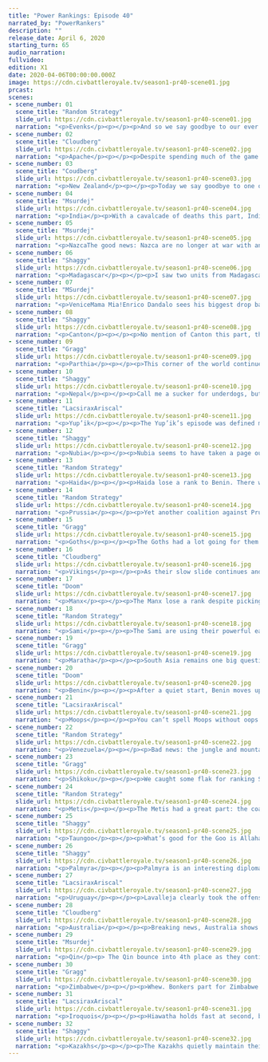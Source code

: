 ```yaml
---
title: "Power Rankings: Episode 40"
narrated_by: "PowerRankers"
description: ""
release_date: April 6, 2020
starting_turn: 65
audio_narration:
fullvideo:
edition: X1
date: 2020-04-06T00:00:00.000Z
image: https://cdn.civbattleroyale.tv/season1-pr40-scene01.jpg
prcast:
scenes:
- scene_number: 01
  scene_title: "Random Strategy"
  slide_url: https://cdn.civbattleroyale.tv/season1-pr40-scene01.jpg
  narration: "<p>Evenks</p><p></p><p>And so we say goodbye to our ever irrelevant northern reindeer enthusiasts. The Evenks were notable in that they did manage to settle a large number of cities, which is usually the sign of a good competent civ that will do well. However, the Evenks were not that civ. They ended up being little more than a fatter version of the Nenets. The problems started when they founded a religion with penalties to science. It is hard enough to get big productive cities that will generate lots of science when you're living in the tundra (even with the food bug). And being spread out wide increased the science penalty from having too many cities. To then go on to make an anti-science religion is pure folly! And so the Evenks quickly fell behind every other major civ in tech. When they warred Kazakhstan, their tech situation was so dire that their army consisted of mostly reindeer archers, their ANCIENT-era UU, who were promptly slaughtered. Despite losing many cities to Kazakhstan over the years, they had so many to start with that their empire remained OK. Most people were waiting for the Khamugs to finally crush them but it turned out that Shikoku would be the one to do it, as they captured the entire Eastern half of Evenk lands. Finally, they spawned in Endgame with some of the worst starting bonuses and everyone was expecting them to get demolished immediately. This was kind of accurate, though they nevertheless managed to outlive the Khamugs, more due to luck than any skill of their part. Their biggest legacy on the cylinder is probably Shikoku's endgame capital, which was originally an Evenk city.</p><p></p><p></p>"
- scene_number: 02
  scene_title: "Cloudberg"
  slide_url: https://cdn.civbattleroyale.tv/season1-pr40-scene02.jpg
  narration: "<p>Apache</p><p></p><p>Despite spending much of the game there, the Apache just barely missed out on finishing in the top half, a disappointing end for a civ that was expected to be competitive in North America. That’s not to say that they were a failure, though—for a while, they were actually competitive, and were able to stack up well against the Metis and the Iroquois, earning them a spot in North America’s “big three.” But for some reason, they faltered, and as the Iroquois grew, the Apache retreated, losing front line cities until they were confined to only a little over half of their original territory. Geronimo continued to suffer harsh blows right up until the end, hemorrhaging cities to Venezuela before succumbing to a joint invasion from the Metis and Iroquois in Endgame. Geronimo expanded well, founding numerous cities and dominating the southwest US for millennia, but it just wasn’t enough—in the end, they couldn’t hold on to what they had built.</p>"
- scene_number: 03
  scene_title: "Coudberg"
  slide_url: https://cdn.civbattleroyale.tv/season1-pr40-scene03.jpg
  narration: "<p>New Zealand</p><p></p><p>Today we say goodbye to one of the most entertaining civs in the game, a contender that well and truly punched above its weight. I was always tentatively optimistic about New Zealand thanks to its notoriously strong AI, and I hoped that they would be able to break out of their island start. For a while, they did—New Zealand settled pretty much every Pacific Island that wasn’t taken by Tonga, held several major cities in Australia including the Murri capital, and wiped the floor with Papua. At the height of his power, Seddon laid Australia low, taking multiple cities and threatening to storm even the inland stronghold of Canberra. But it was not to be. By the industrial era, New Zealand was unable to keep up with the exploding production levels of mainland civs, and they lost large swathes of land to Taungoo and later Australia. Exiled to South America in Endgame, New Zealand unfortunately stood little chance. But at least they made a strong impression before they had to go.</p>"
- scene_number: 04
  scene_title: "Msurdej"
  slide_url: https://cdn.civbattleroyale.tv/season1-pr40-scene04.jpg
  narration: "<p>India</p><p>With a cavalcade of deaths this part, India is now the bottom civ on the cylinder. Sure they manage to go up a rank, but that’s mostly due to the deaths of other people. Allahabad was lost for good this part to the Taungoo, and while Indira does have another settler out, it's likely either it or the city it founds will be captured by Parthia. With that in mind though, India will still probably survive a little bit longer, as their assorted enemies are either incompetent or sleeping on the job.</p>"
- scene_number: 05
  scene_title: "Msurdej"
  slide_url: https://cdn.civbattleroyale.tv/season1-pr40-scene05.jpg
  narration: "<p>NazcaThe good news: Nazca are no longer at war with anybody.The bad news: They gave up one of their cities, their only other city is on the wrong side of Uruguay, their stats are pitiful, and even if they manage to make another city on the burning ruins of their old city, it’ll still be a jungle city that will be easily captured by someone.</p>"
- scene_number: 06
  scene_title: "Shaggy"
  slide_url: https://cdn.civbattleroyale.tv/season1-pr40-scene06.jpg
  narration: "<p>Madagascar</p><p></p><p>I saw two units from Madagascar this episode. That’s literally all I have to say about them.</p><p></p>"
- scene_number: 07
  scene_title: "MSurdej"
  slide_url: https://cdn.civbattleroyale.tv/season1-pr40-scene07.jpg
  narration: "<p>VeniceMama Mia!Enrico Dandalo sees his biggest drop back down to the late 20s. Losing Murano to Prussia, followed by a loss of Lido to Palmyra, leaves Venice in a precarious position. On the plus side, Venice has gotten onto Africa. But as Muscovy can tell you, a long chain of cities is not a good strategy.</p>"
- scene_number: 08
  scene_title: "Shaggy"
  slide_url: https://cdn.civbattleroyale.tv/season1-pr40-scene08.jpg
  narration: "<p>Canton</p><p></p><p>No mention of Canton this part, though we do get a glimpse at what they’ve got going on in a shot about the Qin. And it’s not the best. They’ve got more catapults than they know what to do with and are just sticking them on the frontlines. If Qin wanted to build any effective melee corps, Canton could get picked apart pretty quickly. They rise one rank as it seems that they have some time to get their defenses up and maybe start becoming a competitor for some islands in the Pacific (but that might just be a pipe dream of mine).</p><p></p>"
- scene_number: 09
  scene_title: "Gragg"
  slide_url: https://cdn.civbattleroyale.tv/season1-pr40-scene09.jpg
  narration: "<p>Parthia</p><p></p><p>This corner of the world continues to get more crowded. Parthia has a large military for it’s rank but all that means is that once it’s gone, it ain’t gettin’ rebuilt. They’ve done a great job surviving this far though. Oman, Golden Horde, Seljuks, Turks, have all fallen in this unfriendly part of the world. Maybe Parthia can surprise us and last into the top 20.</p>"
- scene_number: 10
  scene_title: "Shaggy"
  slide_url: https://cdn.civbattleroyale.tv/season1-pr40-scene10.jpg
  narration: "<p>Nepal</p><p></p><p>Call me a sucker for underdogs, but Nepal is one of my favorite civs right now. Granted, I love most of Asia at the moment, but Nepal is a special kind of underdog here. NOT ONLY are they relegated to start in the Himalayas. NOT ONLY did they get LITERALLY 0 BONUSES in the Endgame reset. NOT ONLY are they surrounded by not one, not two, but THREE of the top 10 civs on the most competitive continent in the game. NOT ONLY do they have the absolute WORST science on the cylinder. BUT THEY’RE HOLDING THE FUCK ON! You go Nepal, make me proud like Haiti, Minoa, Kuikuro, Oman, Poverty Point, and Xia never could!</p><p></p>"
- scene_number: 11
  scene_title: "LacsiraxAriscal"
  slide_url: https://cdn.civbattleroyale.tv/season1-pr40-scene11.jpg
  narration: "<p>Yup’ik</p><p></p><p>The Yup’ik’s episode was defined more by events that didn’t happen than things that did, and that’s a positive for a civ only barely outstripping Nepal. The Haida invasion petered out unexpectedly, while both Shikoku and the Metis turned their attentions south. Still, if the Yup’ik want to take advantage of being left in peace, they have to… ya know… do something. Settle, improve those dismal stats… anything...</p>"
- scene_number: 12
  scene_title: "Shaggy"
  slide_url: https://cdn.civbattleroyale.tv/season1-pr40-scene12.jpg
  narration: "<p>Nubia</p><p></p><p>Nubia seems to have taken a page out of Benin’s book and are turtling pretty well against their more powerful neighbors. Meroe has been a surprising stronghold against Palmyra while Zimbabwe has been throwing its units against the Nubian core with mixed results. They have a good army composition with the apparent flexibility to attack or defend. There are some good options to expand if they can get some breathing room and I’m not counting them out yet.</p><p></p>"
- scene_number: 13
  scene_title: "Random Strategy"
  slide_url: https://cdn.civbattleroyale.tv/season1-pr40-scene13.jpg
  narration: "<p>Haida</p><p></p><p>Haida lose a rank to Benin. There were some good points this episode but also some bad ones. They managed to get another city down and also managed to get a settler to Japan. Those bode well for an eventual North Pacific Power. The bad thing that happened was that their war on the Yup'ik went nowhere. Oh, and they're now at war with the Metis and it's not looking good for them so far. On the plus side, they are allied with the Iroquois so theoretically that could draw Metis troops away from Haida, though in practice this doesn't seem to be happening. The thing about being a Pacific power is that you eventually have to own some land that isn't coastal and it doesn't look like Haida will be able to manage that.</p>"
- scene_number: 14
  scene_title: "Random Strategy"
  slide_url: https://cdn.civbattleroyale.tv/season1-pr40-scene14.jpg
  narration: "<p>Prussia</p><p></p><p>Yet another coalition against Prussia, and yet again they come out of it having lost 0 cities, unless you count Burano which wasn't even theirs at the start. Last part, people complained at what a horrible decision giving away Berlin to Palmyra was. Well Berlin turned out to be right in the way of Prussia's main rival, the Goths, who are the only civ in the entire CBRX to have successfully waged war against Prussia. It prevented them from capturing any Prussian cities and now the Goths are stuck on 3 cities while Prussia has 5. So who's laughing now? The main fighting is against the Manx over the Venetian city of Burano which they had teamed up to take. So far Manx have enough troops around it to stalemate but It is harder for them to resupply given that it's so far away from their core compared to Prussia.</p>"
- scene_number: 15
  scene_title: "Gragg"
  slide_url: https://cdn.civbattleroyale.tv/season1-pr40-scene15.jpg
  narration: "<p>Goths</p><p></p><p>The Goths had a lot going for them in Endgame. What went wrong? They’re still sitting on 3 cities with the likes of Yup’ik, Canton, and Parthia. They’re other stats aren’t much better either. You could certainly put partial blame on their overaggressive nature. Perhaps if they spent more time settling and less time picking fights they can’t win they’d be in a better position. But what other way for the Goths to fade out than an overaggressive start. Now all the need is to raze all the potential gains and declare a suicide war against the Kazakhs.</p>"
- scene_number: 16
  scene_title: "Cloudberg"
  slide_url: https://cdn.civbattleroyale.tv/season1-pr40-scene16.jpg
  narration: "<p>Vikings</p><p></p><p>As their slow slide continues and weak civs die off, the Vikings find themselves in the bottom half of the rankings for the first time in 27 episodes. We expected Ragnar to expand westward, settling whatever parts of the British Isles the Manx didn’t get, and even going further to Iceland or Greenland—but that looks unlikely now, as the Iroquois cross the Atlantic to start colonizing the Old World. If Hiawatha gets a strong presence in the North Atlantic, that might be it for Ragnar’s chances.</p>"
- scene_number: 17
  scene_title: "Doom"
  slide_url: https://cdn.civbattleroyale.tv/season1-pr40-scene17.jpg
  narration: "<p>Manx</p><p></p><p>The Manx lose a rank despite picking up Burano. Possibly because Illiam seems to have forgotten that Stettin exists. Possibly because Hiawatha is already settling Europe and the Manx will be the first in line should the Iroquois look to expand their European holdings by war. On the other hand, if Illiam was to risk war before Hiawatha could send reinforcements he could end the threat early and achieve complete control of the isles. Given how passive the Vikings have been so far it's not too far fetched to imagine the Manx as the dominant naval power of Europe</p>"
- scene_number: 18
  scene_title: "Random Strategy"
  slide_url: https://cdn.civbattleroyale.tv/season1-pr40-scene18.jpg
  narration: "<p>Sami</p><p></p><p>The Sami are using their powerful early game snow bonuses to slowly dig themselves out of the hole they started the game in. They have managed to settle Finland which has allowed them to overtake the Manx in stats. There are still a few arctic settlements to be made so they'll probably be able to reach about 10 cities before they come into conflict. The only other civ that might want those arctic spots is the terrifying Kazakhs, who don't enjoy snow quite as much as the Sami and will likely leave them till last. After that, they'll have to conquer. The Kazakhs are looking way too strong and should be avoided. Their options are therefore the Vikings or Prussia, neither of which is that appealing right now. They have actually already declared war on Prussia as part of the coalition though it seems they were way too early for that and they do not have enough troops near Prussia to take advantage. They should instead be focussing on settling to get their empire up and running sooner.</p>"
- scene_number: 19
  scene_title: "Gragg"
  slide_url: https://cdn.civbattleroyale.tv/season1-pr40-scene19.jpg
  narration: "<p>Maratha</p><p></p><p>South Asia remains one big question mark. Palmyra, Maratha, Taungoo, Qin, and even Australia and Zimbabwe could secure dominance in the area. None have a solid advantage over the other yet. The war between Palmyra and Maratha could be a major deciding point though. If they can take Merv and peace out they’ll be in good shape. India and Nepal remain good expansion prospects if Taungoo doesn't take them first. Also, an obligatory reminder that those settlers are not actually settlers, but a bugged icon.</p>"
- scene_number: 20
  scene_title: "Doom"
  slide_url: https://cdn.civbattleroyale.tv/season1-pr40-scene20.jpg
  narration: "<p>Benin</p><p></p><p>After a quiet start, Benin moves up an impressive 7 places as they more than double their city count in a single part. While Zimbabwe is still a threat, Benin are well on track to outpace the Moors and are already far stronger than Venice or Nubia. Zimbabwe is still far ahead in stats but their core is distant and ability to project power dubious for now, at least. Ewuare certainly seems ready to take advantage of the many opportunities provided by endgame.</p>"
- scene_number: 21
  scene_title: "LacsiraxAriscal"
  slide_url: https://cdn.civbattleroyale.tv/season1-pr40-scene21.jpg
  narration: "<p>Moops</p><p></p><p>You can’t spell Moops without oops. A well-publicised bug and one abortive war with Benin later, the poor Moors have only managed to secure the one city in Africa - an alarming fate, considering we expected the majority of West Africa to be under their banner. Still, you can’t count out another Songhai situation, with Moors and Zimbabwe teaming up on an overperforming but statistically deficient Benin to put Moors back on the map of Africa. News is better in Europe, where the Manx war with Prussia has ensured the region is still made up of small, relatively weak powers, still ripe for unifying. That said, their production is even lower than Prussia at the moment - get building workshops, lads.</p>"
- scene_number: 22
  scene_title: "Random Strategy"
  slide_url: https://cdn.civbattleroyale.tv/season1-pr40-scene22.jpg
  narration: "<p>Venezuela</p><p></p><p>Bad news: the jungle and mountains completely prevented Venezuela from making any progress against Nazca. Good news: the Nazca surrendered their city anyway. Bad news: Venezuela are burning it down. Even worse news: Uruguay is continuing to grow in strength and are already done with any southern distractions. Now Uruguay hasn't exploded in stats yet like they did in the main game, and it's still fairly even. Venezuela has more food; population and science which has allowed it to nearly catch up to Uruguay's starting tech bonus. However, Uruguay has taken the city and production advantage. But Uruguay is nearly out of land to settle, while Venezuela still has the Carribean and central America; they could theoretically settle those lands while relying on the impenetrable jungle defence to keep them safe from Uruguay. They can very easily become that big scary civ themselves while Uruguay rots in quarantine. That is, if the Iroquois and Metis don't get there first as they are now both quite far south. Venezuela are certainly in a tricky spot with big scary opponents on both sides but are still definitely in the game. </p>"
- scene_number: 23
  scene_title: "Gragg"
  slide_url: https://cdn.civbattleroyale.tv/season1-pr40-scene23.jpg
  narration: "<p>Shikoku</p><p></p><p>We caught some flak for ranking Shikoku too low last week. As you can tell we’re sticking to it though. Sure they’ve had a lot of success in the Siberian triangle but we expected that. What we didn’t expect is that the Kazakhs would have the amazing start they did. I'm sure many of you will roll your eyes but Shikoku’s stats just aren’t good enough to take on any of their neighbors at the moment. The good news is that they’ve reached the coast. Hopefully they can use it to get their science boost and return to their former dominance. Oh, but Haida is about to settle Japan…</p>"
- scene_number: 24
  scene_title: "Random Strategy"
  slide_url: https://cdn.civbattleroyale.tv/season1-pr40-scene24.jpg
  narration: "<p>Metis</p><p></p><p>The Metis had a great part: the coalition against the Apache went perfectly, as the Metis got not only the capital but also Ka'igwu and the kill. This completes a wall across the entire continent of North America that blocks off the Iroquois from the entire west portion, leaving all that land for the Metis. Oh and also Yup'ik and Haida can also get that land I guess but they're not very relevant. Speaking of which, the Metis noticed that Haida dared to settle an inland city and promptly declared war in order to take it. And so far that war is actually looking pretty good for the Metis. If they can continue to settle/conquer their half of the continent unopposed then they should be in a pretty good spot to face off against the Iroquois with their half of the continent. However, all is not perfect. The Iroquois have in fact noticed how well the Metis are doing and have decided to put a stop to that immediately before it gets out of hand. The Iroquois do have the 4th largest army in the game as well as the third highest production, but their army composition leaves much to be desired. The Metis are not very far behind the Iroquois in terms of raw military and production so should be able to hold the line just fine, as long as they don't get too distracted by shiny Haidan cities. The battle for North America will have to wait another day.</p>"
- scene_number: 25
  scene_title: "Shaggy"
  slide_url: https://cdn.civbattleroyale.tv/season1-pr40-scene25.jpg
  narration: "<p>Taungoo</p><p></p><p>What’s good for the Goo is Allahabad for India. Taungoo drops India into the dumpster and is rewarded with… a drop of 3 ranks? Yeah, Taungoo is falling a little bit behind in the settling game among the top contenders, focusing more on taking their neighbors’ lands. And it might be good for them if they keep receiving gifts like Adelaide from poor Indonesian settlements. To be honest, I think this is a temporary drop as the only civ that seems remotely competitive with Taungoo for Indonesian soil is Australia, and they’re about to get their only foothold in the region gobbled up by the Goo.</p>"
- scene_number: 26
  scene_title: "Shaggy"
  slide_url: https://cdn.civbattleroyale.tv/season1-pr40-scene26.jpg
  narration: "<p>Palmyra</p><p></p><p>Palmyra is an interesting diplomatic case study for the CBRX. They were gifted Berlin as a European exclave for no apparent reason and took Lido from Venice. Hooray, it all looks good and Palmyra is looking like it’s trying to throw its hat into the European ring. Ring? Ring ring! It’s Maratha and Zimbabwe calling! Looks like it’s time to stop throwing horses at Nubia. Palmyra could go in any direction right now. I don’t think Zimbabwe is doing much against Palmyra other than scaring them a bit, so they only really have to worry about their east and west. The uncertainty, and inability to make a dent in Nubia, drops them a few ranks this week.</p>"
- scene_number: 27
  scene_title: "LacsiraxAriscal"
  slide_url: https://cdn.civbattleroyale.tv/season1-pr40-scene27.jpg
  narration: "<p>Uruguay</p><p></p><p>Lavalleja clearly took the offense of a lowest ever rank to heart, as ever since Uruguay slipped to 9th a couple episodes back they’ve been on the warpath, taking out New Zealand and ensuring half a continent is flying the white and blue. Holding them back from their divinely ordained top spot is a newly energized Venezuela, doing their best Uruguay impression by castrating the Nazca, albeit setting fire to the spoils. On top of that, the ever-familiar stat explosion hasn’t manifested itself yet - Uruguay outpace Venezuela by just a single tech and 9 production. They’re still the favourites in the two horse race, but it’ll probably be a while before their influence is felt outside their continent, even as the Iroquois and Zimbabwe spread their tentacles.</p>"
- scene_number: 28
  scene_title: "Cloudberg"
  slide_url: https://cdn.civbattleroyale.tv/season1-pr40-scene28.jpg
  narration: "<p>Australia</p><p></p><p>Breaking news, Australia shows signs of life! Hawke’s extremely bold settlement on the tip of the Malay peninsula shows that he’s not messing about when it comes to expanding toward the rest of the world as quickly as possible. The Great Wall of Australia might have been built to keep the wildlife in, but it seems to be ineffective, and Taungoo might soon find itself overrun with Emus. Or... maybe Australia is overreaching and they won’t be able to defend their colony. Only time will tell.</p>"
- scene_number: 29
  scene_title: "Msurdej"
  slide_url: https://cdn.civbattleroyale.tv/season1-pr40-scene29.jpg
  narration: "<p>Qin</p><p> The Qin bounce into 4th place as they continue to solidify their empire. Nearly tripling their city count, their stats are large enough that they can rival, if not outright overtake, their neighbors. And overtake it exactly what they’re trying to do to Nepal, storming over the Himalayas... keyword is trying to. In reality, the Qin's UUs are having to move their way through mountain passes, giving Nepal ample time to prepare. Perhaps Ying Zheng should try for prey not nestled in the mountains. Canton perhaps?</p>"
- scene_number: 30
  scene_title: "Gragg"
  slide_url: https://cdn.civbattleroyale.tv/season1-pr40-scene30.jpg
  narration: "<p>Zimbabwe</p><p></p><p>Whew. Bonkers part for Zimbabwe. Sure it was a slow start against Nubia but that will hardly matter. They’ve built up a solid core in South Africa again, this time with no Madagascan inclusion. For some reason they also threw down a city in the Arabian Peninsula. Just to flex I guess? Anyway, the South African giant is putting away any doubts about their strength from the end of pre-endgame. Then again, Benin also had a good part. Is it too late to stop Zimbabwe though?</p>"
- scene_number: 31
  scene_title: "LacsiraxAriscal"
  slide_url: https://cdn.civbattleroyale.tv/season1-pr40-scene31.jpg
  narration: "<p>Iroquois</p><p></p><p>Hiawatha holds fast at second, but it’s at a time of turbulence. After sweeping through the heart of Dixie at the expense of the Apache, the Iroquois war wagons have turned their attention to their erstwhile Metis allies. While it’s true that the Iroquois outclass them in every relevant statistic, it’s by fine margins - 2 more techs, just 8 more production. A stalemate isn’t a great result, either - Hiawatha took plenty of spoils in the Apache War, but it was Riel who secured the Rio Grande, locking Hiawatha out of settling the fertile West Coast. Not that anything can really stop Hiawatha from settling - look at that bonkers Scottish colony. In any case, it’s a make or break war for Hiawatha. Neuter the Metis now and there’s nothing stopping Hiawatha from dominating a whole continent.</p>"
- scene_number: 32
  scene_title: "Shaggy"
  slide_url: https://cdn.civbattleroyale.tv/season1-pr40-scene32.jpg
  narration: "<p>Kazakhs</p><p></p><p>The Kazakhs quietly maintain their statistical dominance as they size up their neighbors with a focused eye towards Shikoku. I’m really looking forward to the inevitable war in the region just because there are so many potentials. The Kazakh empire really is starting to fully stretch across north Asia and I’m sure many civs on their western front would jump at the opportunity to knock the number 1 down a peg while they square away one of their primary rivals. And the best part is that I think the Kazakhs could actually pull off both fronts. If it happens it’ll be fantastic. Get hype.</p>"
---
```


